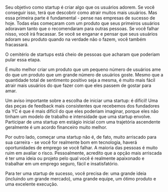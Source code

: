 Seu objetivo como startup é criar algo que os usuários adorem. Se você conseguir isso, terá que descobrir como atrair muitos mais usuários. Mas essa primeira parte é fundamental - pense nas empresas de sucesso de hoje. Todas elas começaram com um produto que seus primeiros usuários adoravam tanto que o recomendaram para outras pessoas. Se você falhar nisso, você irá fracassar. Se você se enganar e pensar que seus usuários adoram seu produto quando na verdade não o fazem, você também fracassará.

O cemitério de startups está cheio de pessoas que acharam que poderiam pular essa etapa.

É muito melhor criar um produto que um pequeno número de usuários ame do que um produto que um grande número de usuários goste. Mesmo que a quantidade total de sentimento positivo seja a mesma, é muito mais fácil atrair mais usuários do que fazer com que eles passem de gostar para amar.

Um aviso importante sobre a escolha de iniciar uma startup: é difícil! Uma das peças de feedback mais consistentes que recebemos dos fundadores da YC é que é mais difícil do que eles poderiam imaginar, porque eles não tinham um modelo de trabalho e intensidade que uma startup envolve. Participar de uma startup em estágio inicial com uma trajetória ascendente geralmente é um acordo financeiro muito melhor.

Por outro lado, começar uma startup não é, de fato, muito arriscado para sua carreira - se você for realmente bom em tecnologia, haverá oportunidades de emprego se você falhar. A maioria das pessoas é muito ruim em avaliar o risco. Pessoalmente, acredito que a opção mais arriscada é ter uma ideia ou projeto pelo qual você é realmente apaixonado e trabalhar em um emprego seguro, fácil e insatisfatório.

Para ter uma startup de sucesso, você precisa de: uma grande ideia (incluindo um grande mercado), uma grande equipe, um ótimo produto e uma excelente execução.

